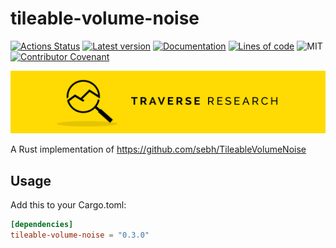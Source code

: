 # tileable-volume-noise

[![Actions Status](https://github.com/Traverse-Research/tileable-volume-noise/actions/workflows/ci.yml/badge.svg)](https://github.com/Traverse-Research/tileable-volume-noise/actions)
[![Latest version](https://img.shields.io/crates/v/tileable-volume-noise.svg?logo=rust)](https://crates.io/crates/tileable-volume-noise)
[![Documentation](https://docs.rs/tileable-volume-noise/badge.svg)](https://docs.rs/tileable-volume-noise)
[![Lines of code](https://tokei.rs/b1/github/Traverse-Research/tileable-volume-noise)](https://github.com/Traverse-Research/tileable-volume-noise)
![MIT](https://img.shields.io/badge/license-MIT-blue.svg)
[![Contributor Covenant](https://img.shields.io/badge/contributor%20covenant-v1.4%20adopted-ff69b4.svg)](./CODE_OF_CONDUCT.md)

[![Banner](banner.png)](https://traverseresearch.nl)

A Rust implementation of https://github.com/sebh/TileableVolumeNoise

## Usage

Add this to your Cargo.toml:

```toml
[dependencies]
tileable-volume-noise = "0.3.0"
```
